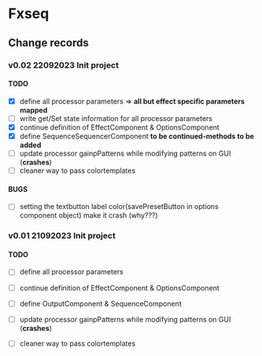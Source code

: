 # Fxseq

## Change records

### v0.02 22092023 Init project
#### TODO
- [x] define all processor parameters => **all but effect specific parameters mapped**
- [ ] write get/Set state information for all processor parameters
- [x] continue definition of EffectComponent & OptionsComponent
- [x] define SequenceSequencerComponent **to be continued-methods to be added**
- [ ] update processor gainpPatterns while modifying patterns on GUI (**crashes**)
- [ ] cleaner way to pass colortemplates
#### BUGS
- [ ] setting the textbutton label color(savePresetButton in options component object) make it crash (why???)

### v0.01 21092023 Init project
#### TODO
- [ ] define all processor parameters
- [ ] continue definition of EffectComponent & OptionsComponent
- [ ] define OutputComponent & SequenceComponent
- [ ] update processor gainpPatterns while modifying patterns on GUI (**crashes**)
- [ ] cleaner way to pass colortemplates


